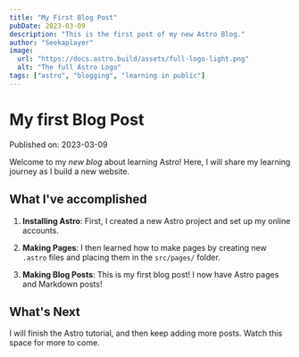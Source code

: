 ```yaml
---
title: "My First Blog Post"
pubDate: 2023-03-09
description: "This is the first post of my new Astro Blog."
author: "Seekaplayer"
image:
  url: "https://docs.astro.build/assets/full-logo-light.png"
  alt: "The full Astro Logo"
tags: ["astro", "blogging", "learning in public"]
---
```


# My first Blog Post

Published on: 2023-03-09

Welcome to my _new blog_ about learning Astro! Here, I will share my learning journey as I build a new website.

## What I've accomplished

1. **Installing Astro**: First, I created a new Astro project and set up my online accounts.

2. **Making Pages**: I then learned how to make pages by creating new `.astro` files and placing them in the `src/pages/` folder.

3. **Making Blog Posts**: This is my first blog post! I now have Astro pages and Markdown posts!

## What's Next

I will finish the Astro tutorial, and then keep adding more posts. Watch this space for more to come.
